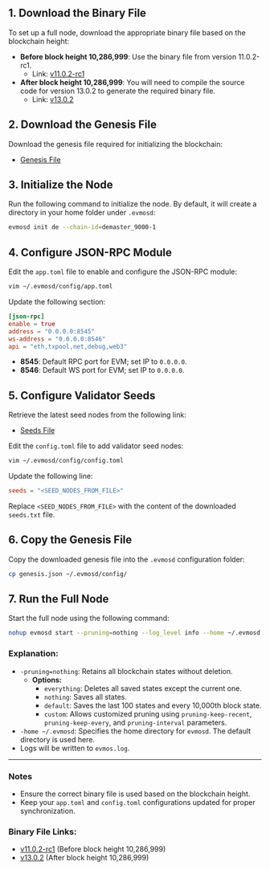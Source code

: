 ## 1. Download the Binary File

To set up a full node, download the appropriate binary file based on the blockchain height:

- **Before block height 10,286,999**: Use the binary file from version 11.0.2-rc1.
    - Link: [v11.0.2-rc1](https://github.com/depaasecology/de-evm/releases/tag/v11.0.2-rc1)
- **After block height 10,286,999**: You will need to compile the source code for version 13.0.2 to generate the required binary file.
    - Link: [v13.0.2](https://github.com/depaasecology/de-evm/releases/tag/v13.0.2)

## 2. Download the Genesis File

Download the genesis file required for initializing the blockchain:

- [Genesis File](https://storage.googleapis.com/evmosd_node_bucket/full_node/genesis.json)

## 3. Initialize the Node

Run the following command to initialize the node. By default, it will create a directory in your home folder under `.evmosd`:

```bash
evmosd init de --chain-id=demaster_9000-1

```

## 4. Configure JSON-RPC Module

Edit the `app.toml` file to enable and configure the JSON-RPC module:

```bash
vim ~/.evmosd/config/app.toml

```

Update the following section:

```toml
[json-rpc]
enable = true
address = "0.0.0.0:8545"
ws-address = "0.0.0.0:8546"
api = "eth,txpool,net,debug,web3"

```

- **8545**: Default RPC port for EVM; set IP to `0.0.0.0`.
- **8546**: Default WS port for EVM; set IP to `0.0.0.0`.

## 5. Configure Validator Seeds

Retrieve the latest seed nodes from the following link:

- [Seeds File](https://raw.githubusercontent.com/depaasecology/mainnet/refs/heads/main/demaster_202002-1/seeds.txt)

Edit the `config.toml` file to add validator seed nodes:

```bash
vim ~/.evmosd/config/config.toml

```

Update the following line:

```toml
seeds = "<SEED_NODES_FROM_FILE>"

```

Replace `<SEED_NODES_FROM_FILE>` with the content of the downloaded `seeds.txt` file.

## 6. Copy the Genesis File

Copy the downloaded genesis file into the `.evmosd` configuration folder:

```bash
cp genesis.json ~/.evmosd/config/

```

## 7. Run the Full Node

Start the full node using the following command:

```bash
nohup evmosd start --pruning=nothing --log_level info --home ~/.evmosd >> evmos.log &

```

### Explanation:

- `-pruning=nothing`: Retains all blockchain states without deletion.
    - **Options:**
        - `everything`: Deletes all saved states except the current one.
        - `nothing`: Saves all states.
        - `default`: Saves the last 100 states and every 10,000th block state.
        - `custom`: Allows customized pruning using `pruning-keep-recent`, `pruning-keep-every`, and `pruning-interval` parameters.
- `-home ~/.evmosd`: Specifies the home directory for `evmosd`. The default directory is used here.
- Logs will be written to `evmos.log`.

---

### Notes

- Ensure the correct binary file is used based on the blockchain height.
- Keep your `app.toml` and `config.toml` configurations updated for proper synchronization.

### Binary File Links:

- [v11.0.2-rc1](https://github.com/depaasecology/de-evm/releases/tag/v11.0.2-rc1) (Before block height 10,286,999)
- [v13.0.2](https://github.com/depaasecology/de-evm/releases/tag/v13.0.2) (After block height 10,286,999)
